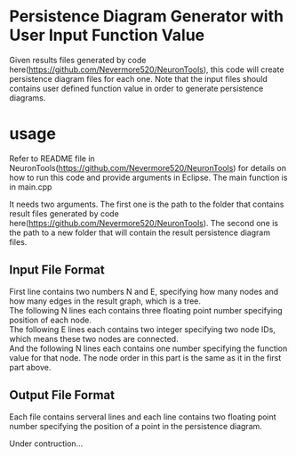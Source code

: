 # Persistence Diagram Generator with User Input Function Value
Given results files generated by code here(https://github.com/Nevermore520/NeuronTools), this code will create persistence diagram files for each one. Note that the input files should contains user defined function value in order to generate persistence diagrams.

# usage
Refer to README file in NeuronTools(https://github.com/Nevermore520/NeuronTools) for details on how to run this code and provide arguments in Eclipse.
The main function is in main.cpp <br/>

It needs two arguments. The first one is the path to the folder that contains result files generated by code here(https://github.com/Nevermore520/NeuronTools). The second one is the path to a new folder that will contain the result persistence diagram files. <br/>

## Input File Format
First line contains two numbers N and E, specifying how many nodes and how many edges in the result graph, which is a tree.<br/>
The following N lines each contains three floating point number specifying position of each node.<br/>
The following E lines each contains two integer specifying two node IDs, which means these two nodes are connected. <br/>
And the following N lines each contains one number specifying the function value for that node. The node order in this part is the same as it in the first part above.

## Output File Format
Each file contains serveral lines and each line contains two floating point number specifying the position of a point in the persistence diagram.

Under contruction...
